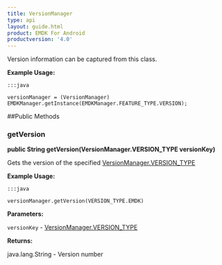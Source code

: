 ```yaml
---
title: VersionManager
type: api
layout: guide.html
product: EMDK For Android
productversion: '4.0'
---
```



Version information can be captured from this class.
 
 

**Example Usage:**
	
	:::java
	
	versionManager = (VersionManager) EMDKManager.getInstance(EMDKManager.FEATURE_TYPE.VERSION);
	


##Public Methods

### getVersion

**public String getVersion(VersionManager.VERSION_TYPE versionKey)**

Gets the version of the specified [ VersionManager.VERSION_TYPE](../VersionManager-VERSION_TYPE)
 
  

**Example Usage:**
	
	:::java
	
	versionManager.getVersion(VERSION_TYPE.EMDK)
	


**Parameters:**

`versionKey` - [ VersionManager.VERSION_TYPE](../VersionManager-VERSION_TYPE)

**Returns:**

java.lang.String - Version number












